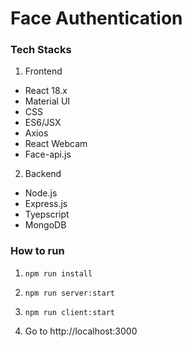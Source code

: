 # Face Authentication

### Tech Stacks
1. Frontend
- React 18.x
- Material UI
- CSS
- ES6/JSX
- Axios
- React Webcam
- Face-api.js

2. Backend
- Node.js
- Express.js
- Tyepscript
- MongoDB


### How to run
1. ```npm run install```

2. ```npm run server:start```

3. ```npm run client:start```


4. Go to http://localhost:3000
